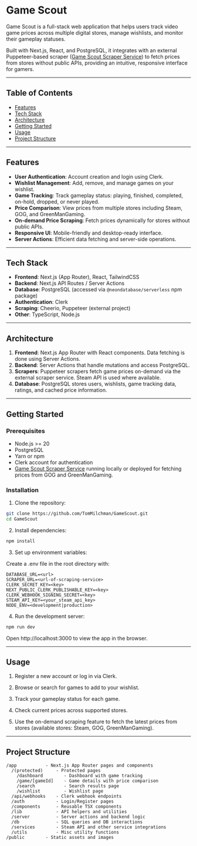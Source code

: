 # Game Scout

Game Scout is a full-stack web application that helps users track video game prices across multiple digital stores, manage wishlists, and monitor their gameplay statuses. 

Built with Next.js, React, and PostgreSQL, it integrates with an external Puppeteer-based scraper ([Game Scout Scraper Service](https://github.com/TomMilchman/game-scout-scraper-service)) to fetch prices from stores without public APIs, providing an intuitive, responsive interface for gamers.

---

## Table of Contents

- [Features](#features)
- [Tech Stack](#tech-stack)
- [Architecture](#architecture)
- [Getting Started](#getting-started)
- [Usage](#usage)
- [Project Structure](#project-structure)

---

## Features

- **User Authentication**: Account creation and login using Clerk.
- **Wishlist Management**: Add, remove, and manage games on your wishlist.
- **Game Tracking**: Track gameplay status: playing, finished, completed, on-hold, dropped, or never played.
- **Price Comparison**: View prices from multiple stores including Steam, GOG, and GreenManGaming.
- **On-demand Price Scraping**: Fetch prices dynamically for stores without public APIs.
- **Responsive UI**: Mobile-friendly and desktop-ready interface.
- **Server Actions**: Efficient data fetching and server-side operations.

---

## Tech Stack

- **Frontend**: Next.js (App Router), React, TailwindCSS
- **Backend**: Next.js API Routes / Server Actions
- **Database**: PostgreSQL (accessed via `@neondatabase/serverless` npm package)
- **Authentication**: Clerk
- **Scraping**: Cheerio, Puppeteer (external project)
- **Other**: TypeScript, Node.js

---

## Architecture

1. **Frontend**: Next.js App Router with React components. Data fetching is done using Server Actions.
2. **Backend**: Server Actions that handle mutations and access PostgreSQL.
3. **Scrapers**: Puppeteer scrapers fetch game prices on-demand via the external scraper service. Steam API is used where available.
4. **Database**: PostgreSQL stores users, wishlists, game tracking data, ratings, and cached price information.
   
---

## Getting Started

### Prerequisites

- Node.js >= 20
- PostgreSQL
- Yarn or npm
- Clerk account for authentication
- [Game Scout Scraper Service](https://github.com/TomMilchman/game-scout-scraper-service) running locally or deployed for fetching prices from GOG and GreenManGaming.

### Installation

1. Clone the repository:

```bash
git clone https://github.com/TomMilchman/GameScout.git
cd GameScout
```

2. Install dependencies:

```bash
npm install
```

3. Set up environment variables:

  Create a .env file in the root directory with:
  
  ```env
  DATABASE_URL=<url>
  SCRAPER_URL=<url-of-scraping-service>
  CLERK_SECRET_KEY=<key>
  NEXT_PUBLIC_CLERK_PUBLISHABLE_KEY=<key>
  CLERK_WEBHOOK_SIGNING_SECRET=<key>
  STEAM_API_KEY=<your_steam_api_key>
  NODE_ENV=<development|production>
  ```

4. Run the development server:

```bash
npm run dev
```

Open http://localhost:3000 to view the app in the browser.

---

## Usage

1. Register a new account or log in via Clerk.

2. Browse or search for games to add to your wishlist.

3. Track your gameplay status for each game.

4. Check current prices across supported stores.

5. Use the on-demand scraping feature to fetch the latest prices from stores (available stores: Steam, GOG, GreenManGaming).

---

## Project Structure

```text
/app           - Next.js App Router pages and components
  /(protected)     - Protected pages
    /dashboard        - Dashboard with game tracking
    /game/[gameId]    - Game details with price comparison
    /search           - Search results page
    /wishlist         - Wishlist page
  /api/webhooks    - Clerk webhook endpoints
  /auth            - Login/Register pages
  /components      - Reusable TSX components
  /lib             - API helpers and utilities
  /server          - Server actions and backend logic
  /db              - SQL queries and DB interactions
  /services        - Steam API and other service integrations
  /utils           - Misc utility functions
/public        - Static assets and images
```
